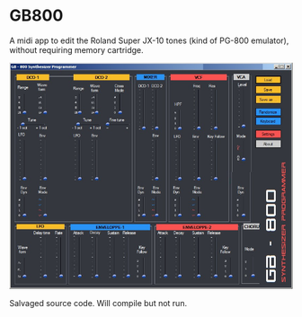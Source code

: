# GB800
A midi app to edit the Roland Super JX-10 tones (kind of PG-800 emulator), without requiring memory cartridge.

![](https://github.com/xplorer2716/GB800/blob/main/Proto%20UI.jpg)

Salvaged source code. Will compile but not run.
